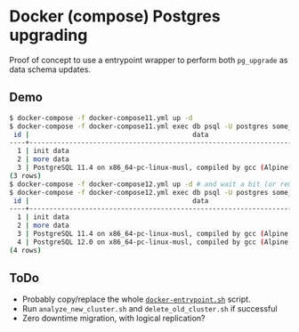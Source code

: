 # Docker (compose) Postgres upgrading

Proof of concept to use a entrypoint wrapper to perform both `pg_upgrade` as data schema updates.

## Demo

```bash
$ docker-compose -f docker-compose11.yml up -d
$ docker-compose -f docker-compose11.yml exec db psql -U postgres some_app -c "SELECT * FROM some_data;";
 id |                                         data                                          |            created            
----+---------------------------------------------------------------------------------------+-------------------------------
  1 | init data                                                                             | 2019-10-12 12:00:39.466121+00
  2 | more data                                                                             | 2019-10-12 12:00:39.466121+00
  3 | PostgreSQL 11.4 on x86_64-pc-linux-musl, compiled by gcc (Alpine 8.3.0) 8.3.0, 64-bit | 2019-10-12 12:00:39.466121+00
(3 rows)
$ docker-compose -f docker-compose12.yml up -d # and wait a bit (or remove the -d and run in separate console)
$ docker-compose -f docker-compose12.yml exec db psql -U postgres some_app -c "SELECT * FROM some_data;";
 id |                                         data                                          |            created            |         new         
----+---------------------------------------------------------------------------------------+-------------------------------+---------------------
  1 | init data                                                                             | 2019-10-12 12:00:39.466121+00 | 
  2 | more data                                                                             | 2019-10-12 12:00:39.466121+00 | 
  3 | PostgreSQL 11.4 on x86_64-pc-linux-musl, compiled by gcc (Alpine 8.3.0) 8.3.0, 64-bit | 2019-10-12 12:00:39.466121+00 | 
  4 | PostgreSQL 12.0 on x86_64-pc-linux-musl, compiled by gcc (Alpine 8.3.0) 8.3.0, 64-bit | 2019-10-12 12:01:28.735376+00 | insert in migration
(4 rows)
```

## ToDo

* Probably copy/replace the whole [`docker-entrypoint.sh`](https://github.com/docker-library/postgres/blob/2353eaaa68b7f4febfa08571a6499367a36b560d/12/alpine/docker-entrypoint.sh) script.
* Run `analyze_new_cluster.sh` and `delete_old_cluster.sh` if successful
* Zero downtime migration, with logical replication?
